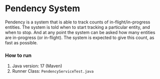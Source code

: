 # Pendency System

Pendency is a system that is able to track counts of in-flight/in-progress entities. The system is told when to start tracking a particular entity, and when to stop. And at any point the system can be asked how many entities are in-progress (or in-flight). The system is expected to give this count, as fast as possible.

### How to run

1. Java version: 17 (Maven)
2. Runner Class: `PendencyServiceTest.java`
